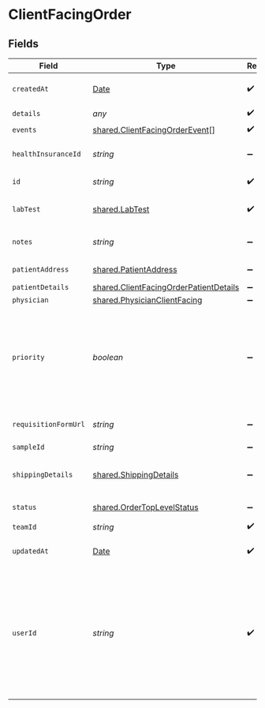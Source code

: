 # ClientFacingOrder


## Fields

| Field                                                                                                                                                       | Type                                                                                                                                                        | Required                                                                                                                                                    | Description                                                                                                                                                 |
| ----------------------------------------------------------------------------------------------------------------------------------------------------------- | ----------------------------------------------------------------------------------------------------------------------------------------------------------- | ----------------------------------------------------------------------------------------------------------------------------------------------------------- | ----------------------------------------------------------------------------------------------------------------------------------------------------------- |
| `createdAt`                                                                                                                                                 | [Date](https://developer.mozilla.org/en-US/docs/Web/JavaScript/Reference/Global_Objects/Date)                                                               | :heavy_check_mark:                                                                                                                                          | When your order was created                                                                                                                                 |
| `details`                                                                                                                                                   | *any*                                                                                                                                                       | :heavy_check_mark:                                                                                                                                          | N/A                                                                                                                                                         |
| `events`                                                                                                                                                    | [shared.ClientFacingOrderEvent](../../../sdk/models/shared/clientfacingorderevent.md)[]                                                                     | :heavy_check_mark:                                                                                                                                          | N/A                                                                                                                                                         |
| `healthInsuranceId`                                                                                                                                         | *string*                                                                                                                                                    | :heavy_minus_sign:                                                                                                                                          | Vital ID of the health insurance.                                                                                                                           |
| `id`                                                                                                                                                        | *string*                                                                                                                                                    | :heavy_check_mark:                                                                                                                                          | The Vital Order ID                                                                                                                                          |
| `labTest`                                                                                                                                                   | [shared.LabTest](../../../sdk/models/shared/labtest.md)                                                                                                     | :heavy_check_mark:                                                                                                                                          | The Vital Test associated with the order                                                                                                                    |
| `notes`                                                                                                                                                     | *string*                                                                                                                                                    | :heavy_minus_sign:                                                                                                                                          | Notes associated with the order                                                                                                                             |
| `patientAddress`                                                                                                                                            | [shared.PatientAddress](../../../sdk/models/shared/patientaddress.md)                                                                                       | :heavy_minus_sign:                                                                                                                                          | Patient Address                                                                                                                                             |
| `patientDetails`                                                                                                                                            | [shared.ClientFacingOrderPatientDetails](../../../sdk/models/shared/clientfacingorderpatientdetails.md)                                                     | :heavy_minus_sign:                                                                                                                                          | Patient Details                                                                                                                                             |
| `physician`                                                                                                                                                 | [shared.PhysicianClientFacing](../../../sdk/models/shared/physicianclientfacing.md)                                                                         | :heavy_minus_sign:                                                                                                                                          | N/A                                                                                                                                                         |
| `priority`                                                                                                                                                  | *boolean*                                                                                                                                                   | :heavy_minus_sign:                                                                                                                                          | Defines whether order is priority or not. Only available for Labcorp. For Labcorp, this corresponds to a STAT order.                                        |
| `requisitionFormUrl`                                                                                                                                        | *string*                                                                                                                                                    | :heavy_minus_sign:                                                                                                                                          | DEPRECATED. Requistion form url.                                                                                                                            |
| `sampleId`                                                                                                                                                  | *string*                                                                                                                                                    | :heavy_minus_sign:                                                                                                                                          | Sample ID                                                                                                                                                   |
| `shippingDetails`                                                                                                                                           | [shared.ShippingDetails](../../../sdk/models/shared/shippingdetails.md)                                                                                     | :heavy_minus_sign:                                                                                                                                          | Shipping Details. For unregistered testkit orders.                                                                                                          |
| `status`                                                                                                                                                    | [shared.OrderTopLevelStatus](../../../sdk/models/shared/ordertoplevelstatus.md)                                                                             | :heavy_minus_sign:                                                                                                                                          | An enumeration.                                                                                                                                             |
| `teamId`                                                                                                                                                    | *string*                                                                                                                                                    | :heavy_check_mark:                                                                                                                                          | Your team id.                                                                                                                                               |
| `updatedAt`                                                                                                                                                 | [Date](https://developer.mozilla.org/en-US/docs/Web/JavaScript/Reference/Global_Objects/Date)                                                               | :heavy_check_mark:                                                                                                                                          | When your order was last updated.                                                                                                                           |
| `userId`                                                                                                                                                    | *string*                                                                                                                                                    | :heavy_check_mark:                                                                                                                                          | User id returned by vital create user request. This id should be stored in your database against the user and used for all interactions with the vital api. |